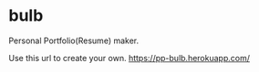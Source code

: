 # bulb
Personal Portfolio(Resume) maker.

Use this url to create your own.
https://pp-bulb.herokuapp.com/
